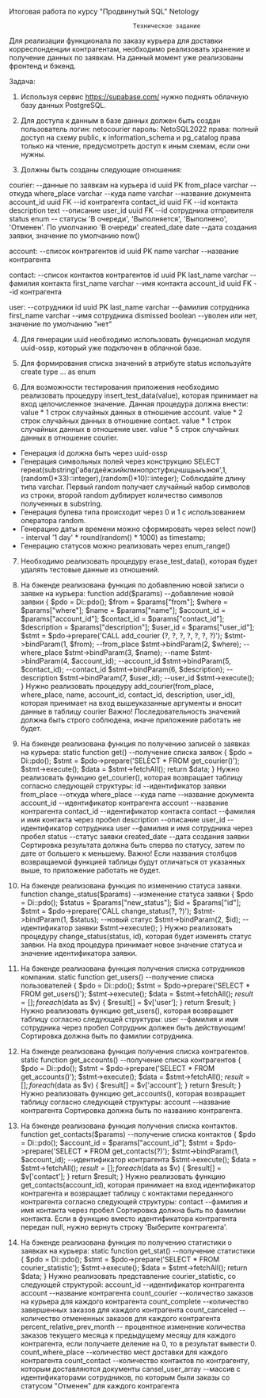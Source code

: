 Итоговая работа по курсу "Продвинутый SQL" Netology


                                       Техническое задание 


Для реализации функционала по заказу курьера для доставки корреспонденции контрагентам, необходимо реализовать хранение и получение данных по заявкам.
На данный момент уже реализованы фронтенд и бэкенд.

Задача: 
1. Используя сервис https://supabase.com/ нужно поднять облачную базу данных PostgreSQL.

2. Для доступа к данным в базе данных должен быть создан пользователь 
логин: netocourier
пароль: NetoSQL2022
права: полный доступ на схему public, к information_schema и pg_catalog права только на чтение, предусмотреть доступ к иным схемам, если они нужны. 

3. Должны быть созданы следующие отношения:

courier: --данные по заявкам на курьера
id uuid PK
from_place varchar --откуда
where_place varchar --куда
name varchar --название документа
account_id uuid FK --id контрагента
contact_id uuid FK --id контакта 
description text --описание
user_id uuid FK --id сотрудника отправителя
status enum -- статусы 'В очереди', 'Выполняется', 'Выполнено', 'Отменен'. По умолчанию 'В очереди'
created_date date --дата создания заявки, значение по умолчанию now()

account: --список контрагентов
id uuid PK
name varchar --название контрагента

contact: --список контактов контрагентов
id uuid PK
last_name varchar --фамилия контакта
first_name varchar --имя контакта
account_id uuid FK --id контрагента

user: --сотрудники
id uuid PK
last_name varchar --фамилия сотрудника
first_name varchar --имя сотрудника
dismissed boolean --уволен или нет, значение по умолчанию "нет"

4. Для генерации uuid необходимо использовать функционал модуля uuid-ossp, который уже подключен в облачной базе.

5. Для формирования списка значений в атрибуте status используйте create type ... as enum 

6. Для возможности тестирования приложения необходимо реализовать процедуру insert_test_data(value), которая принимает на вход целочисленное значение.
Данная процедура должна внести:
value * 1 строк случайных данных в отношение account.
value * 2 строк случайных данных в отношение contact.
value * 1 строк случайных данных в отношение user.
value * 5 строк случайных данных в отношение courier.
- Генерация id должна быть через uuid-ossp
- Генерация символьных полей через конструкцию SELECT repeat(substring('абвгдеёжзийклмнопрстуфхцчшщьыъэюя',1,(random()*33)::integer),(random()*10)::integer);
Соблюдайте длину типа varchar. Первый random получает случайный набор символов из строки, второй random дублирует количество символов полученных в substring.
- Генерация булева типа происходит через 0 и 1 с использованием оператора random.
- Генерацию даты и времени можно сформировать через select now() - interval '1 day' * round(random() * 1000) as timestamp;
- Генерацию статусов можно реализовать через enum_range()

7. Необходимо реализовать процедуру erase_test_data(), которая будет удалять тестовые данные из отношений.

8. На бэкенде реализована функция по добавлению новой записи о заявке на курьера:
function add($params) --добавление новой заявки
    {
        $pdo = Di::pdo();
        $from = $params["from"]; 
        $where = $params["where"]; 
        $name = $params["name"]; 
        $account_id = $params["account_id"]; 
        $contact_id = $params["contact_id"]; 
        $description = $params["description"]; 
        $user_id = $params["user_id"]; 
        $stmt = $pdo->prepare('CALL add_courier (?, ?, ?, ?, ?, ?, ?)');
        $stmt->bindParam(1, $from); --from_place
        $stmt->bindParam(2, $where); --where_place
        $stmt->bindParam(3, $name); --name
        $stmt->bindParam(4, $account_id); --account_id
        $stmt->bindParam(5, $contact_id); --contact_id
        $stmt->bindParam(6, $description); --description
        $stmt->bindParam(7, $user_id); --user_id
        $stmt->execute();
    }
Нужно реализовать процедуру add_courier(from_place, where_place, name, account_id, contact_id, description, user_id), 
которая принимает на вход вышеуказанные аргументы и вносит данные в таблицу courier
Важно! Последовательность значений должна быть строго соблюдена, иначе приложение работать не будет.

9. На бэкенде реализована функция по получению записей о заявках на курьера: 
static function get() --получение списка заявок
    {
        $pdo = Di::pdo();
        $stmt = $pdo->prepare('SELECT * FROM get_courier()');
        $stmt->execute();
        $data = $stmt->fetchAll();
        return $data;
    }
Нужно реализовать функцию get_courier(), которая возвращает таблицу согласно следующей структуры:
id --идентификатор заявки
from_place --откуда
where_place --куда
name --название документа
account_id --идентификатор контрагента
account --название контрагента
contact_id --идентификатор контакта
contact --фамилия и имя контакта через пробел
description --описание
user_id --идентификатор сотрудника
user --фамилия и имя сотрудника через пробел
status --статус заявки
created_date --дата создания заявки
Сортировка результата должна быть сперва по статусу, затем по дате от большего к меньшему.
Важно! Если названия столбцов возвращаемой функцией таблицы будут отличаться от указанных выше, то приложение работать не будет.

10. На бэкенде реализована функция по изменению статуса заявки.
function change_status($params) --изменение статуса заявки
    {
        $pdo = Di::pdo();
        $status = $params["new_status"];
        $id = $params["id"];
        $stmt = $pdo->prepare('CALL change_status(?, ?)');
        $stmt->bindParam(1, $status); --новый статус
        $stmt->bindParam(2, $id); --идентификатор заявки
        $stmt->execute();
    }
Нужно реализовать процедуру change_status(status, id), которая будет изменять статус заявки. На вход процедура принимает новое значение статуса и значение идентификатора заявки.


11. На бэкенде реализована функция получения списка сотрудников компании.
static function get_users() --получение списка пользователей
    {
        $pdo = Di::pdo();
        $stmt = $pdo->prepare('SELECT * FROM get_users()');
        $stmt->execute();
        $data = $stmt->fetchAll();
        $result = [];
        foreach ($data as $v) {
            $result[] = $v['user'];
        }
        return $result;
    }
Нужно реализовать функцию get_users(), которая возвращает таблицу согласно следующей структуры:
user --фамилия и имя сотрудника через пробел 
Сотрудник должен быть действующим! Сортировка должна быть по фамилии сотрудника.

12. На бэкенде реализована функция получения списка контрагентов.
static function get_accounts() --получение списка контрагентов
    {
        $pdo = Di::pdo();
        $stmt = $pdo->prepare('SELECT * FROM get_accounts()');
        $stmt->execute();
        $data = $stmt->fetchAll();
        $result = [];
        foreach ($data as $v) {
            $result[] = $v['account'];
        }
        return $result;
    }
Нужно реализовать функцию get_accounts(), которая возвращает таблицу согласно следующей структуры:
account --название контрагента 
Сортировка должна быть по названию контрагента.

13. На бэкенде реализована функция получения списка контактов.
function get_contacts($params) --получение списка контактов
    {
        $pdo = Di::pdo();
        $account_id = $params["account_id"]; 
        $stmt = $pdo->prepare('SELECT * FROM get_contacts(?)');
        $stmt->bindParam(1, $account_id); --идентификатор контрагента
        $stmt->execute();
        $data = $stmt->fetchAll();
        $result = [];
        foreach ($data as $v) {
            $result[] = $v['contact'];
        }
        return $result;
    }
Нужно реализовать функцию get_contacts(account_id), которая принимает на вход идентификатор контрагента и возвращает таблицу с контактами переданного контрагента согласно следующей структуры:
contact --фамилия и имя контакта через пробел 
Сортировка должна быть по фамилии контакта. Если в функцию вместо идентификатора контрагента передан null, нужно вернуть строку 'Выберите контрагента'.

14. На бэкенде реализована функция по получению статистики о заявках на курьера: 
static function get_stat() --получение статистики
    {
        $pdo = Di::pdo();
        $stmt = $pdo->prepare('SELECT * FROM courier_statistic');
        $stmt->execute();
        $data = $stmt->fetchAll();
        return $data;
    }
Нужно реализовать представление courier_statistic, со следующей структурой:
account_id --идентификатор контрагента
account --название контрагента
count_courier --количество заказов на курьера для каждого контрагента
count_complete --количество завершенных заказов для каждого контрагента
count_canceled --количество отмененных заказов для каждого контрагента
percent_relative_prev_month -- процентное изменение количества заказов текущего месяца к предыдущему месяцу для каждого контрагента, если получаете деление на 0, то в результат вывести 0.
count_where_place --количество мест доставки для каждого контрагента
count_contact --количество контактов по контрагенту, которым доставляются документы
cansel_user_array --массив с идентификаторами сотрудников, по которым были заказы со статусом "Отменен" для каждого контрагента
